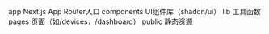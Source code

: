 app             Next.js App Router入口
components      UI组件库（shadcn/ui）
lib             工具函数
pages           页面（如/devices，/dashboard）
public          静态资源
